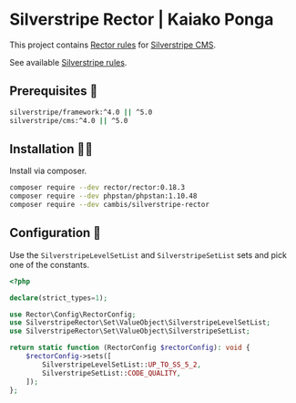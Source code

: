 # Silverstripe Rector | Kaiako Ponga

This project contains [Rector rules](https://github.com/rectorphp/rector) for [Silverstripe CMS](https://github.com/silverstripe).

See available [Silverstripe rules](docs/rector_rules_overview.md).

## Prerequisites 🦺

```sh
silverstripe/framework:^4.0 || ^5.0
silverstripe/cms:^4.0 || ^5.0
```

## Installation 👷‍♀️

Install via composer.

```sh
composer require --dev rector/rector:0.18.3
composer require --dev phpstan/phpstan:1.10.48
composer require --dev cambis/silverstripe-rector
```

## Configuration 🚧

Use the `SilverstripeLevelSetList` and `SilverstripeSetList` sets and pick one of the constants.

```php
<?php

declare(strict_types=1);

use Rector\Config\RectorConfig;
use SilverstripeRector\Set\ValueObject\SilverstripeLevelSetList;
use SilverstripeRector\Set\ValueObject\SilverstripeSetList;

return static function (RectorConfig $rectorConfig): void {
    $rectorConfig->sets([
        SilverstripeLevelSetList::UP_TO_SS_5_2,
        SilverstripeSetList::CODE_QUALITY,
    ]);
};
```

